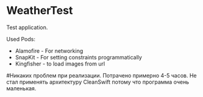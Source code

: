 # WeatherTest
Test application.

Used Pods: 
- Alamofire - For networking
- SnapKit - For setting constraints programmatically
- Kingfisher - to load images from url

#Никаких проблем при реализации. Потрачено примерно 4-5 часов. Не стал применять архитектуру CleanSwift потому что программа очень маленькая. 
